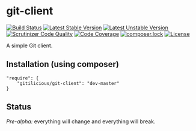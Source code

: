 # git-client

[![Build Status](https://travis-ci.org/Gitilicious/git-client.svg?branch=master)](https://travis-ci.org/Gitilicious/git-client)
[![Latest Stable Version](https://poser.pugx.org/gitilicious/git-client/v/stable)](https://packagist.org/packages/gitilicious/git-client)
[![Latest Unstable Version](https://poser.pugx.org/gitilicious/git-client/v/unstable)](https://packagist.org/packages/gitilicious/git-client)
[![Scrutinizer Code Quality](https://scrutinizer-ci.com/g/Gitilicious/git-client/badges/quality-score.png?b=master)](https://scrutinizer-ci.com/g/Gitilicious/git-client/?branch=master)
[![Code Coverage](https://scrutinizer-ci.com/g/Gitilicious/git-client/badges/coverage.png?b=master)](https://scrutinizer-ci.com/g/Gitilicious/git-client/?branch=master)
[![composer.lock](https://poser.pugx.org/gitilicious/git-client/composerlock)](https://packagist.org/packages/gitilicious/git-client)
[![License](https://poser.pugx.org/gitilicious/git-client/license)](https://packagist.org/packages/gitilicious/git-client)

A simple Git client.

## Installation (using composer)

    "require": {
        "gitilicious/git-client": "dev-master"
    }

## Status

*Pre-alpha:* everything will change and everything will break.
